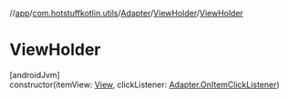 //[app](../../../../index.md)/[com.hotstuffkotlin.utils](../../index.md)/[Adapter](../index.md)/[ViewHolder](index.md)/[ViewHolder](-view-holder.md)

# ViewHolder

[androidJvm]\
constructor(itemView: [View](https://developer.android.com/reference/kotlin/android/view/View.html), clickListener: [Adapter.OnItemClickListener](../-on-item-click-listener/index.md))
